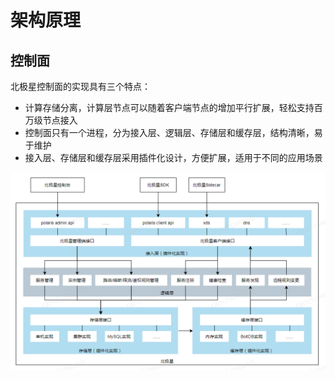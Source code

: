 # 架构原理

## 控制面

北极星控制面的实现具有三个特点：

- 计算存储分离，计算层节点可以随着客户端节点的增加平行扩展，轻松支持百万级节点接入
- 控制面只有一个进程，分为接入层、逻辑层、存储层和缓存层，结构清晰，易于维护
- 接入层、存储层和缓存层采用插件化设计，方便扩展，适用于不同的应用场景

![控制面](./图片/架构原理/控制面.png)
